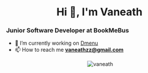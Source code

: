 <h1 align="center">Hi 👋, I'm Vaneath</h1>

### Junior Software Developer at BookMeBus

- 🔭 I’m currently working on [Dmenu](https://github.com/vaneath/dmenu-capstone1)
- 📫 How to reach me **vaneathzz@gmail.com**

<p align="center">&nbsp;<img align="center" src="https://github-readme-stats.vercel.app/api?username=vaneath&show_icons=true&locale=en" alt="vaneath" /></p>
